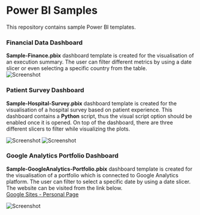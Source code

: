 # Power BI Samples

This repository contains sample Power BI templates.

### Financial Data Dashboard

**Sample-Finance.pbix** dashboard template is created for the visualisation of an execution summary. 
The user can filter different metrics by using a date slicer or even selecting a specific country from the table.  
![Screenshot](https://github.com/epilicer/Power-BI-Samples/blob/main/Sample-Finance.png?raw=true)

### Patient Survey Dashboard

**Sample-Hospital-Survey.pbix** dashboard template is created for the visualisation of a hospital survey based on patient experience.
This dashboard contains a **Python** script, thus the visual script option should be enabled once it is opened.
On top of the dashboard, there are three different slicers to filter while visualizing the plots.  

![Screenshot](https://github.com/epilicer/Power-BI-Samples/blob/main/Sample-Hospital-Survey-1.png?raw=true)
![Screenshot](https://github.com/epilicer/Power-BI-Samples/blob/main/Sample-Hospital-Survey-2.png?raw=true)

### Google Analytics Portfolio Dashboard

**Sample-GoogleAnalytics-Portfolio.pbix** dashboard template is created for the visualisation of a portfolio which is connected to Google Analytics platform.
The user can filter to select a specific date by using a date slicer.
The website can be visited from the link below.  
[Google Sites - Personal Page](https://sites.google.com/view/ercanpilicer)  

![Screenshot](https://github.com/epilicer/Power-BI-Samples/blob/main/Sample-GoogleAnalytics-Portfolio.png?raw=true)
